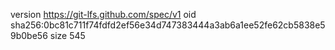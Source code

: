 version https://git-lfs.github.com/spec/v1
oid sha256:0bc81c711f74fdfd2ef56e34d747383444a3ab6a1ee52fe62cb5838e59b0be56
size 545
